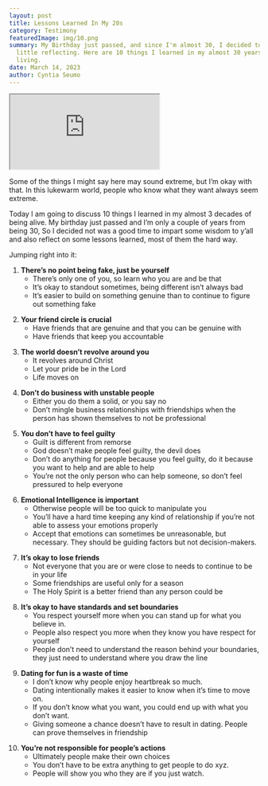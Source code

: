 ```yaml
---
layout: post
title: Lessons Learned In My 20s
category: Testimony
featuredImage: img/10.png
summary: My Birthday just passed, and since I'm almost 30, I decided to do a
  little reflecting. Here are 10 things I learned in my almost 30 years of
  living.
date: March 14, 2023
author: Cyntia Seumo
---
```

<iframe class="w-10/12 aspect-video mx-auto" src="https://www.youtube.com/embed/x85P-a8KZzI" allow="encrypted-media; picture-in-picture; web-share" allowfullscreen></iframe>

<p></p>

<p></p>

<p>Some of the things I might say here may sound extreme, but I’m okay with that. In this lukewarm world, people who know what they want always seem extreme.</p>
<p>Today I am going to discuss 10 things I learned in my almost 3 decades of being alive. My birthday just passed and I’m only a couple of years from being 30, So I decided not was a good time to impart some wisdom to y’all and also reflect on some lessons learned, most of them the hard way.</p>
<p>Jumping right into it:</p>

<ol class="blog-list">

<p>
<li><b>There’s no point being fake, just be yourself</b>
<ul class="blog-list">
<li>There’s only one of you, so learn who you are and be that</li>
<li>It’s okay to standout sometimes, being different isn’t always bad</li>
<li>It’s easier to build on something genuine than to continue to figure out something fake </li></ul>
</li></p>

<p><li><b>Your friend circle is crucial</b>
<ul class="blog-list">
<li>Have friends that are genuine and that you can be genuine with</li>
<li>Have friends that keep you accountable</li></ul>
</li></p>

<p><li><b>The world doesn’t revolve around you</b>
<ul class="blog-list">
   <li>It revolves around Christ</li>
   <li>Let your pride be in the Lord</li>
   <li>Life moves on</li></ul>
</li></p>

<p><li><b>Don’t do business with unstable people</b>
<ul class="blog-list">
   <li>Either you do them a solid, or you say no</li>
   <li>Don’t mingle business relationships with friendships when the person has shown themselves to not be professional</li></ul>
</li></p>

<p><li><b>You don’t have to feel guilty</b>
<ul class="blog-list">
   <li>Guilt is different from remorse</li>
   <li>God doesn’t make people feel guilty, the devil does</li>
   <li> Don’t do anything for people because you feel guilty, do it because you want to help and are able to help</li>
   <li>You’re not the only person who can help someone, so don’t feel pressured to help everyone</li></ul>
</li></p>

<p><li><b>Emotional Intelligence is important</b>
<ul class="blog-list">
  <li>Otherwise people will be too quick to manipulate you</li>
  <li>You’ll have a hard time keeping any kind of relationship if you’re not able to assess your emotions properly</li>
  <li> Accept that emotions can sometimes be unreasonable, but necessary. They should be guiding factors but not decision-makers.</li></ul>
</li></p>

<p><li><b>It’s okay to lose friends</b>
<ul class="blog-list">
    <li>Not everyone that you are or were close to needs to continue to be in your life</li>
    <li>Some friendships are useful only for a season</li>
    <li>The Holy Spirit is a better friend than any person could be</li></ul>
 </li></p>

<p><li><b>It’s okay to have standards and set boundaries</b>
<ul class="blog-list">
    <li> You respect yourself more when you can stand up for what you believe in.</li>
    <li>People also respect you more when they know you have respect for yourself</li>
   <li>People don’t need to understand the reason behind your boundaries, they just need to understand where you draw the line</li></ul>
</li></p>

<p><li><b>Dating for fun is a waste of time</b>
<ul class="blog-list">
    <li>I don’t know why people enjoy heartbreak so much.</li>
    <li> Dating intentionally makes it easier to know when it’s time to move on.</li>
    <li>If you don’t know what you want, you could end up with what you don’t want.</li>
    <li> Giving someone a chance doesn’t have to result in dating. People can prove themselves in friendship</li></ul>
</li></p>

<p><li><b> You’re not responsible for people’s actions</b>
<ul class="blog-list">
    <li>Ultimately people make their own choices</li>
    <li>You don’t have to be extra anything to get people to do xyz.</li>
    <li>People will show you who they are if you just watch.</li></ul>
</li></p>
</ol>